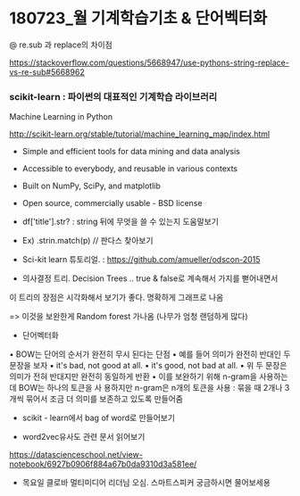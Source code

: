 

# 180723_월 기계학습기초 & 단어벡터화

@ re.sub 과 replace의 차이점 

https://stackoverflow.com/questions/5668947/use-pythons-string-replace-vs-re-sub#5668962



### scikit-learn : 파이썬의 대표적인 기계학습 라이브러리 

Machine Learning in Python 

http://scikit-learn.org/stable/tutorial/machine_learning_map/index.html

- Simple and efficient tools for data mining and data analysis
- Accessible to everybody, and reusable in various contexts
- Built on NumPy, SciPy, and matplotlib
- Open source, commercially usable - BSD license





- df['title'].str?  :  string 뒤에 무엇을 쓸 수 있는지 도움말보기
- Ex) .strin.match(p) // 판다스 찾아보기 



- Sci-kit learn 튜토리얼. : https://github.com/amueller/odscon-2015

- 의사결정 트리. Decision Trees .. true & false로 계속해서 가지를 뻗어내면서 

이 트리의 장점은 시각화해서 보기가 좋다. 명확하게 그래프로 나옴 

=> 이것을 보완한게 Random forest 가나옴 (나무가 엄청 랜덤하게 많다)



- 단어벡터화 

• BOW는 단어의 순서가 완전히 무시 된다는 단점
• 예를 들어 의미가 완전히 반대인 두 문장을 보자
▪ it's bad, not good at all.
▪ it's good, not bad at all.
• 위 두 문장은 의미가 전혀 반대지만 완전히 동일하게 반환
• 이를 보완하기 위해 n-gram을 사용하는 데 BOW는 하나의 토큰을 사
용하지만 n-gram은 n개의 토큰을 사용 : 묶을 때 2개나 3개씩 묶어서 조금 더 의미를 보존하고 있도록 만들어줌 



- scikit - learn에서 bag of word로 만들어보기 

- word2vec유사도 관련 문서 읽어보기 

https://datascienceschool.net/view-notebook/6927b0906f884a67b0da9310d3a581ee/

- 목요일 클로바 멀티미디어 리더님 오심. 스마트스피커 궁금하시면 물어보세용




